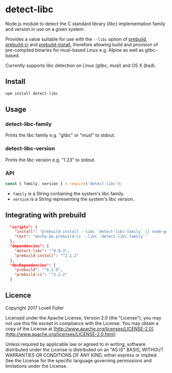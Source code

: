 # detect-libc

Node.js module to detect the C standard library (libc) implementation
family and version in use on a given system.

Provides a value suitable for use with the `--libc` option of
[prebuild](https://www.npmjs.com/package/prebuild),
[prebuild-ci](https://www.npmjs.com/package/prebuild-ci) and
[prebuild-install](https://www.npmjs.com/package/prebuild-install),
therefore allowing build and provision of pre-compiled binaries
for musl-based Linux e.g. Alpine as well as glibc-based.

Currently supports libc detection on Linux (glibc, musl) and OS X (bsd).

## Install

```sh
npm install detect-libc
```

## Usage

### detect-libc-family

Prints the libc family e.g. "glibc" or "musl" to stdout.

### detect-libc-version

Prints the libc version e.g. "1.23" to stdout.

### API

```js
const { family, version } = require('detect-libc');
```

* `family` is a String containing the system's libc family.
* `version` is a String representing the system's libc version.

## Integrating with prebuild

```json
  "scripts": {
    "install": "prebuild-install --libc `detect-libc-family` || node-gyp rebuild",
    "test": "mocha && prebuild-ci --libc `detect-libc-family`"
  },
  "dependencies": {
    "detect-libc": "^0.0.3",
    "prebuild-install": "^2.1.2"
  },
  "devDependencies": {
    "prebuild": "^6.2.0",
    "prebuild-ci": "^2.2.2"
  }
```

## Licence

Copyright 2017 Lovell Fuller

Licensed under the Apache License, Version 2.0 (the "License");
you may not use this file except in compliance with the License.
You may obtain a copy of the License at [http://www.apache.org/licenses/LICENSE-2.0](http://www.apache.org/licenses/LICENSE-2.0.html)

Unless required by applicable law or agreed to in writing, software
distributed under the License is distributed on an "AS IS" BASIS,
WITHOUT WARRANTIES OR CONDITIONS OF ANY KIND, either express or implied.
See the License for the specific language governing permissions and
limitations under the License.
